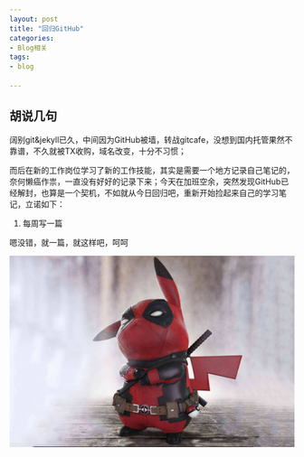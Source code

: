 ```yaml
---
layout: post
title: "回归GitHub"
categories:
- Blog相关
tags:
- blog

---
```




## 胡说几句

阔别git&jekyll已久，中间因为GitHub被墙，转战gitcafe，没想到国内托管果然不靠谱，不久就被TX收购，域名改变，十分不习惯；

而后在新的工作岗位学习了新的工作技能，其实是需要一个地方记录自己笔记的，奈何懒癌作祟，一直没有好好的记录下来；今天在加班空余，突然发现GitHub已经解封，也算是一个契机，不如就从今日回归吧，重新开始捡起来自己的学习笔记，立诺如下：



1. 每周写一篇



嗯没错，就一篇，就这样吧，呵呵



![v2-06aef4550005fc3561d43ed2ec2720be_b](../assets/v2-06aef4550005fc3561d43ed2ec2720be_b.jpg)

